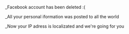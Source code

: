 _Facebook account has been deleted :(
 
   _All your personal iformation was posted to all the world

_Now your IP adress is localizated and we're going for you
